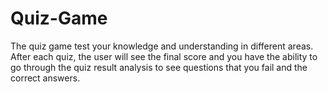 # Quiz-Game
The  quiz game test your knowledge and understanding in different areas. After each quiz, the user will see the final score and you have the ability to go through the quiz result analysis to see questions that you fail and the correct answers.
